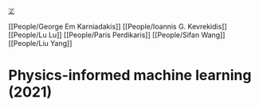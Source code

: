 [🇿](zotero://select/groups/5362326/items/WH8KZL8P)

[[People/George Em Karniadakis]] [[People/Ioannis G. Kevrekidis]] [[People/Lu Lu]] [[People/Paris Perdikaris]] [[People/Sifan Wang]] [[People/Liu Yang]] 
# Physics-informed machine learning (2021)

